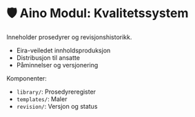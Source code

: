 # 🛡️ Aino Modul: Kvalitetssystem

Inneholder prosedyrer og revisjonshistorikk.
- Eira-veiledet innholdsproduksjon
- Distribusjon til ansatte
- Påminnelser og versjonering

Komponenter:
- `library/`: Prosedyreregister
- `templates/`: Maler
- `revision/`: Versjon og status 